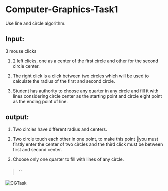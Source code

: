 # Computer-Graphics-Task1
Use line and circle algorithm.

## Input: 
3 mouse clicks
1) 2 left clicks, one as a center of the first circle and other for the second circle center.

2) The right click is a click between two circles which will be used to calculate the radius of the first and second circle.

3) Student has authority to choose any quarter in any circle and fill it with lines considering circle center as the starting 
    point and circle eight point as the ending point of line.
    
    
## output:
1) Two circles have different radius and centers.

2) Two circle touch each other in one point, to make this point you must firstly enter the center of two circles and the third 
    click must be between first and second center.
    
3) Choose only one quarter to fill with lines of any circle.



> ### **_``_**
![CGTask](https://user-images.githubusercontent.com/36192122/87868763-af830500-c999-11ea-9546-bcb28d1f8847.PNG)

